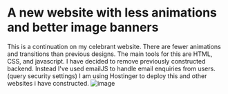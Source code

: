 # A new website with less animations and better image banners

This is a continuation on my celebrant website. There are fewer animations and transitions than previous designs. The main tools for this are HTML, CSS, and javascript. 
I have decided to remove previously constructed backend. Instead I've used emailJS to handle email enquiries from users. (query security settings)
I am using Hostinger to deploy this and other websites i have constructed.
![image](https://github.com/mlync87/humanist-celebrant-business-site-individual-/assets/112760708/d4c92ecb-4026-4b28-adfa-ef051cc7c49c)
